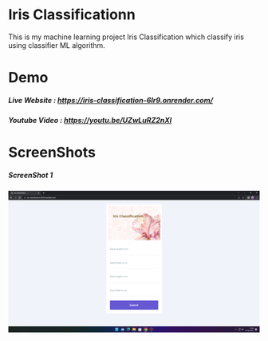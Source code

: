 # Iris Classificationn
This is my machine learning project Iris Classification which classify iris using classifier ML algorithm.

# Demo

##### Live Website : https://iris-classification-6lr9.onrender.com/
##### Youtube Video : https://youtu.be/UZwLuRZ2nXI
# ScreenShots

##### ScreenShot 1
![ScreenShot](https://github.com/manish-kumar830/iris_classification/blob/main/ss/ss1.png)

